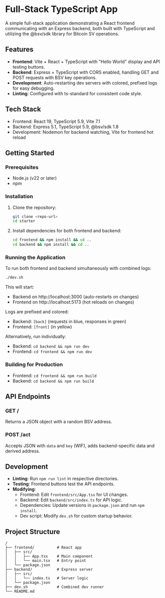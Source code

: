 # Full-Stack TypeScript App

A simple full-stack application demonstrating a React frontend communicating with an Express backend, both built with TypeScript and utilizing the @bsv/sdk library for Bitcoin SV operations.

## Features

- **Frontend**: Vite + React + TypeScript with "Hello World" display and API testing buttons.
- **Backend**: Express + TypeScript with CORS enabled, handling GET and POST requests with BSV key operations.
- **Development**: Auto-restarting dev servers with colored, prefixed logs for easy debugging.
- **Linting**: Configured with ts-standard for consistent code style.

## Tech Stack

- Frontend: React 19, TypeScript 5.9, Vite 7.1
- Backend: Express 5.1, TypeScript 5.9, @bsv/sdk 1.8
- Development: Nodemon for backend watching, Vite for frontend hot reload

## Getting Started

### Prerequisites

- Node.js (v22 or later)
- npm

### Installation

1. Clone the repository:
   ```bash
   git clone <repo-url>
   cd starter
   ```

2. Install dependencies for both frontend and backend:
   ```bash
   cd frontend && npm install && cd ..
   cd backend && npm install && cd ..
   ```

### Running the Application

To run both frontend and backend simultaneously with combined logs:

```bash
./dev.sh
```

This will start:
- Backend on http://localhost:3000 (auto-restarts on changes)
- Frontend on http://localhost:5173 (hot reloads on changes)

Logs are prefixed and colored:
- Backend: `[back]` (requests in blue, responses in green)
- Frontend: `[front]` (in yellow)

Alternatively, run individually:
- Backend: `cd backend && npm run dev`
- Frontend: `cd frontend && npm run dev`

### Building for Production

- Frontend: `cd frontend && npm run build`
- Backend: `cd backend && npm run build`

## API Endpoints

### GET /
Returns a JSON object with a random BSV address.

### POST /act
Accepts JSON with `data` and `key` (WIF), adds backend-specific data and derived address.

## Development

- **Linting**: Run `npm run lint` in respective directories.
- **Testing**: Frontend buttons test the API endpoints.
- **Modifying**:
  - Frontend: Edit `frontend/src/App.tsx` for UI changes.
  - Backend: Edit `backend/src/index.ts` for API logic.
  - Dependencies: Update versions in `package.json` and run `npm install`.
  - Dev script: Modify `dev.sh` for custom startup behavior.

## Project Structure

```
/
├── frontend/          # React app
│   ├── src/
│   │   ├── App.tsx    # Main component
│   │   └── main.tsx   # Entry point
│   └── package.json
├── backend/           # Express server
│   ├── src/
│   │   └── index.ts   # Server logic
│   └── package.json
├── dev.sh             # Combined dev runner
└── README.md
```

